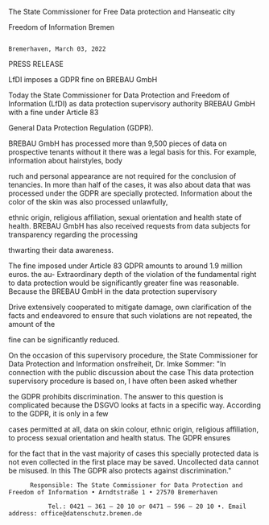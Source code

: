 The State Commissioner for Free
 Data protection and Hanseatic city

 Freedom of Information Bremen

                                                                         Bremerhaven, March 03, 2022

 PRESS RELEASE

LfDI imposes a GDPR fine on BREBAU GmbH

Today the State Commissioner for Data Protection and Freedom of Information (LfDI) as
data protection supervisory authority BREBAU GmbH with a fine under Article 83

General Data Protection Regulation (GDPR).

BREBAU GmbH has processed more than 9,500 pieces of data on prospective tenants without it
there was a legal basis for this. For example, information about hairstyles, body

ruch and personal appearance are not required for the conclusion of tenancies.
In more than half of the cases, it was also about data that was processed under the GDPR
are specially protected. Information about the color of the skin was also processed unlawfully,

ethnic origin, religious affiliation, sexual orientation and health
state of health. BREBAU GmbH has also received requests from data subjects for transparency regarding the processing

thwarting their data awareness.

The fine imposed under Article 83 GDPR amounts to around 1.9 million euros. the au-
Extraordinary depth of the violation of the fundamental right to data protection would be significantly greater
fine was reasonable. Because the BREBAU GmbH in the data protection supervisory

Drive extensively cooperated to mitigate damage, own clarification of the facts
and endeavored to ensure that such violations are not repeated, the amount of the

fine can be significantly reduced.

On the occasion of this supervisory procedure, the State Commissioner for Data Protection and Information
onsfreiheit, Dr. Imke Sommer: "In connection with the public discussion about the case
This data protection supervisory procedure is based on, I have often been asked whether

the GDPR prohibits discrimination. The answer to this question is complicated because the
DSGVO looks at facts in a specific way. According to the GDPR, it is only in a few

cases permitted at all, data on skin colour, ethnic origin, religious affiliation,
to process sexual orientation and health status. The GDPR ensures

for the fact that in the vast majority of cases this specially protected data is not even collected in the first place
may be saved. Uncollected data cannot be misused. In this
The GDPR also protects against discrimination."

          Responsible: The State Commissioner for Data Protection and Freedom of Information • Arndtstraße 1 • 27570 Bremerhaven

               Tel.: 0421 – 361 – 20 10 or 0471 – 596 – 20 10 •. Email address: office@datenschutz.bremen.de
